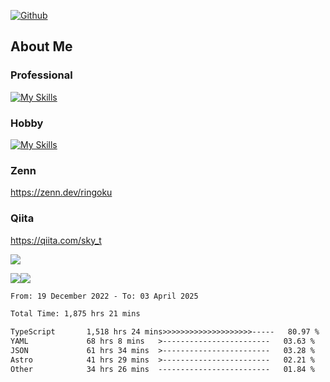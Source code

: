 [![Github](https://img.shields.io/github/followers/skyt-a?label=Follow&style=social)](https://github.com/skyt-a)

## About Me
### Professional
[![My Skills](https://skillicons.dev/icons?i=react,ts,js,nodejs,java,graphql,firebase,githubactions&theme=light)](https://skillicons.dev)
### Hobby
[![My Skills](https://skillicons.dev/icons?i=unity,rust,py&theme=light)](https://skillicons.dev)

### Zenn
https://zenn.dev/ringoku
### Qiita
https://qiita.com/sky_t


![](https://github-profile-summary-cards.vercel.app/api/cards/profile-details?username=skyt-a&theme=default)

![](https://github-profile-summary-cards.vercel.app/api/cards/repos-per-language?username=skyt-a&theme=default)![](https://github-profile-summary-cards.vercel.app/api/cards/stats?username=RinGoku&theme=default)

<!--START_SECTION:waka-->

```txt
From: 19 December 2022 - To: 03 April 2025

Total Time: 1,875 hrs 21 mins

TypeScript       1,518 hrs 24 mins>>>>>>>>>>>>>>>>>>>>-----   80.97 %
YAML             68 hrs 8 mins   >------------------------   03.63 %
JSON             61 hrs 34 mins  >------------------------   03.28 %
Astro            41 hrs 29 mins  >------------------------   02.21 %
Other            34 hrs 26 mins  -------------------------   01.84 %
```

<!--END_SECTION:waka-->
